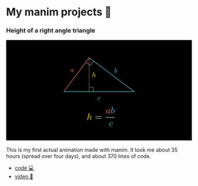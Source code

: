# My manim projects 🥀

### Height of a right angle triangle

[![](height-of-a-right-angle-triangle/thumbnail.jpg)](hegiht-of-a-right-angle-triangle)

This is my first actual animation made with manim. It took me about 35 hours (spread over four days), and about 370 lines of code.

- [code 💻](height-of-a-right-angle-triangle/main.py)
- [video 📼](https://youtu.be/vZJi6EG6cRs)
